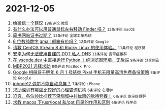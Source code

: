 # 2021-12-05

1. [给微信一个建议](https://www.v2ex.com/t/820114) `18条评论` `微信`
1. [有什么办法可以用普通鼠标左右移动 Finder 吗？](https://www.v2ex.com/t/820110) `13条评论` `macOS`
1. [简书网站证书过期？](https://www.v2ex.com/t/820107) `13条评论` `全球工单系统`
1. [6 位数纯数字 gmail 邮箱有价吗？](https://www.v2ex.com/t/820134) `12条评论` `Google`
1. [请教 CentOS Stream 8 和 Rocky Linux 的使用体验。](https://www.v2ex.com/t/820132) `11条评论` `程序员`
1. [安卓为何无法使用自建的 DOT 私人 DNS](https://www.v2ex.com/t/820127) `11条评论` `宽带症候群`
1. [在 vscode.dev 中直接运行 Python ！纯浏览器环境，无后端](https://www.v2ex.com/t/820111) `9条评论` `分享创造`
1. [MBP2021 选择求助](https://www.v2ex.com/t/820130) `8条评论` `MacBook Pro`
1. [Google 相册将于明年 6 月 1 号结束 Pixel 手机无限量高清免费备份策略](https://www.v2ex.com/t/820128) `8条评论` `Google`
1. [iphone12 偶尔不能自动息屏？](https://www.v2ex.com/t/820112) `7条评论` `iPhone`
1. [求助深圳有哪些比较好的心理咨询机构](https://www.v2ex.com/t/820135) `6条评论` `心理学`
1. [迫穷，各位帅比推荐下深圳城中村优惠的款待套餐！](https://www.v2ex.com/t/820126) `6条评论` `宽带症候群`
1. [求教 macos 下/usr/local 和/opt 目录的作用和区别](https://www.v2ex.com/t/820118) `6条评论` `程序员`
